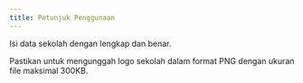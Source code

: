 ```yaml
---
title: Petunjuk Penggunaan
---
```


Isi data sekolah dengan lengkap dan benar.

Pastikan untuk mengunggah logo sekolah dalam format PNG dengan ukuran file maksimal 300KB.
